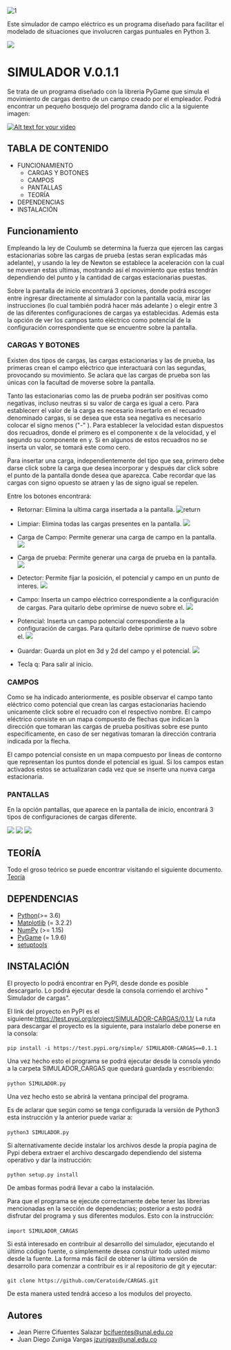 ![1](https://i.ibb.co/FJ8c22X/LOGO.png6)

Este simulador de campo eléctrico es un programa diseñado para facilitar el modelado de situaciones que involucren cargas puntuales en Python 3.

![](https://i.ibb.co/KWCK6Pt/Base.png)
# SIMULADOR V.0.1.1
Se trata de un programa diseñado con la libreria PyGame que simula el movimiento de cargas dentro de un campo creado por el empleador. Podrá encontrar un pequeño bosquejo del programa dando clic a la siguiente imagen:

[![Alt text for your video](https://i.ytimg.com/vi/POfKvTa_u_0/hqdefault.jpg?sqp=-oaymwEYCKgBEF5IVfKriqkDCwgBFQAAiEIYAXAB&rs=AOn4CLC8cbWnVCt3717uAAYcMeMXMcbstw)](https://www.youtube.com/watch?v=VFvId3co3d8&list=PLksfzF_1qETEZ64XzaEppu2yLlYUiuvIb&index=1)


## TABLA DE CONTENIDO

- FUNCIONAMIENTO
  - CARGAS Y BOTONES
  - CAMPOS
  - PANTALLAS
  - TEORÍA
- DEPENDENCIAS 
- INSTALACIÓN



## Funcionamiento
Empleando la ley de Coulumb se determina la fuerza que ejercen las cargas estacionarias sobre las cargas de prueba (estas seran 
explicadas más adelante), y usando la ley de Newton se establece la aceleración con la cual se moveran estas ultimas, mostrando 
así el movimiento que estas tendrán dependiendo del punto y la cantidad de cargas estacionarias puestas.

Sobre la pantalla de inicio encontrará 3 opciones, donde podrá escoger entre ingresar directamente al simulador con la pantalla 
vacía, mirar las instrucciones (lo cual también podrá hacer más adelante ) o elegir entre 3 de las diferentes configuraciones
de cargas ya establecidas. Además esta la opción de ver los campos tanto eléctrico como potencial de la configuración 
correspondiente que se encuentre sobre la pantalla.


 ### CARGAS Y BOTONES
   Existen dos tipos de cargas, las cargas estacionarias y las de prueba, las primeras crean el campo eléctrico que interactuará 
    con las segundas, provocando su movimiento. Se aclara que las cargas de prueba son las únicas con la facultad de moverse sobre 
    la pantalla. 
    
   Tanto las estacionarias como las de prueba podrán ser positivas como negativas, incluso neutras si su valor de carga es igual
    a cero. Para establecerr el valor de la carga es necesario insertarlo en el recuadro denominado cargas, si se desea que esta sea
    negativa es necesario colocar el signo menos ("-" ). Para establecer la velocidad estan dispuestos dos recuadros, donde el 
    primero es el componente x de la velocidad, y el segundo su componente en y. Si en algunos de estos recuadros no se inserta un
    valor, se tomará este como cero.
    
   Para insertar una carga, independientemente del tipo que sea, primero debe darse click sobre la carga que desea incorporar y 
    después dar click sobre el punto de la pantalla donde desea que aparezca. Cabe recordar que las cargas con signo opuesto
    se atraen y las de signo igual se repelen.
    
   Entre los botones encontrará:
    
   - Retornar: Elimina la ultima carga insertada a la pantalla.
   ![return](https://i.ibb.co/Rv5wnfx/return.png)
   
   - Limpiar: Elimina todas las cargas presentes en la pantalla.
   ![](https://i.ibb.co/mJ6j08T/LIMPIAR.png)
   
   - Carga de Campo: Permite generar una carga de campo en la pantalla.
   ![](https://i.ibb.co/hKqsYtB/CARGA.png)
   
   - Carga de prueba: Permite generar una carga de prueba en la pantalla.
   ![](https://i.ibb.co/3FbCj7C/prueba.png) 
   
   - Detector: Permite fijar la posición, el potencial y campo en un punto de interes.
   ![](https://i.ibb.co/GT6XrRn/detector.png) 
   
   - Campo: Inserta un campo eléctrico correspondiente a la configuración de cargas. Para quitarlo debe oprimirse de nuevo sobre el. 
   ![](https://i.ibb.co/Y7r01Gw/CAMP.png)
   - Potencial: Inserta un campo potencial correspondiente a la configuración de cargas. Para quitarlo debe oprimirse de nuevo 
    sobre el.
   ![](https://i.ibb.co/mhJBH2p/POT.png)
   - Guardar: Guarda un plot en 3d y 2d del campo y el potencial.
   ![](https://i.ibb.co/mqC88Gg/save.png)
   - Tecla q: Para salir al inicio.

 ### CAMPOS
   Como se ha indicado anteriormente, es posible observar el campo tanto eléctrico como potencial que crean las cargas 
   estacionarias haciendo unicamente click sobre el recuadro con el respectivo nombre.
   El campo eléctrico consiste en un mapa compuesto de flechas que indican la dirección que tomaran las cargas de prueba
   positivas sobre ese punto especificamente, en caso de ser negativas tomaran la dirección contraria indicada por la 
   flecha.
    
    
   El campo potencial consiste en un mapa compuesto por lineas de contorno que representan los puntos donde el potencial
    es igual. 
   Si los campos estan activados estos se actualizaran cada vez que se inserte una nueva carga estacionaria.
 ### PANTALLAS
   En la opción pantallas, que aparece en la pantalla de inicio, encontrará 3 tipos de configuraciones de cargas diferente.
  
   ![](https://i.ibb.co/HHY3QJ2/carga-en-anillo.png) ![](https://i.ibb.co/LPfQNzV/constante.png) ![](https://i.ibb.co/HrCfs0f/dipolo.png)
 ## TEORÍA
 Todo el groso teórico se puede encontrar visitando el siguiente documento.
 [Teoría](https://github.com/Ceratoide/CARGAS/blob/master/Teor%C3%ADa.md) 
## DEPENDENCIAS 
* [Python](https://www.python.org/downloads/)(>= 3.6)
* [Matplotlib](https://matplotlib.org/) (= 3.2.2)
* [NumPy](https://numpy.org) (>= 1.15)
* [PyGame](https://www.pygame.org/download.shtml) (= 1.9.6)
* [setuptools](https://setuptools.readthedocs.io/en/latest/)




## INSTALACIÓN
El proyecto lo podrá encontrar en PyPI, desde donde es posible descargarlo. Lo podrá ejecutar desde la consola corriendo
el archivo " Simulador de cargas".

El link del proyecto en PyPI es el siguiente:https://test.pypi.org/project/SIMULADOR-CARGAS/0.1.1/
La ruta para descargar el proyecto es la siguiente, para instalarlo debe ponerse en la consola:
#### 
    pip install -i https://test.pypi.org/simple/ SIMULADOR-CARGAS==0.1.1

Una vez hecho esto el programa se podrá ejecutar desde la consola yendo a la carpeta SIMULADOR_CARGAS que quedará guardada y escribiendo:
#### 
    python SIMULADOR.py
Una vez hecho esto se abrirá la ventana principal del programa. 

Es de aclarar que según como se tenga configurada la versión de Python3 esta instrucción y la anterior puede variar a:
#### 
    python3 SIMULADOR.py
Si alternativamente decide instalar los archivos desde la propia pagina de Pypi debera extraer el archivo descargado dependiendo del sistema operativo y dar la instrucción:
####
    python setup.py install
De ambas formas podrá llevar a cabo la instalación.

Para que el programa se ejecute correctamente debe tener las librerias mencionadas en la sección de dependencias; posterior a esto podrá disfrutar del programa y sus diferentes modulos. Esto con la instrucción:
####
    import SIMULADOR_CARGAS
    
Si está interesado en contribuir al desarrollo del simulador, ejecutando el último código fuente, o simplemente desea construir todo usted mismo desde la fuente.
La forma más fácil de obtener la última versión de desarrollo para comenzar a contribuir es ir al repositorio de git y ejecutar:
#### 
    git clone https://github.com/Ceratoide/CARGAS.git
De esta manera usted tendrá acceso a los modulos del proyecto.




## Autores
- Jean Pierre Cifuentes Salazar <bcifuentes@unal.edu.co>
- Juan Diego Zuniga Vargas <jzunigav@unal.edu.co>
